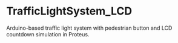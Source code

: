 # TrafficLightSystem_LCD
Arduino-based traffic light system with pedestrian button and LCD countdown simulation in Proteus.
